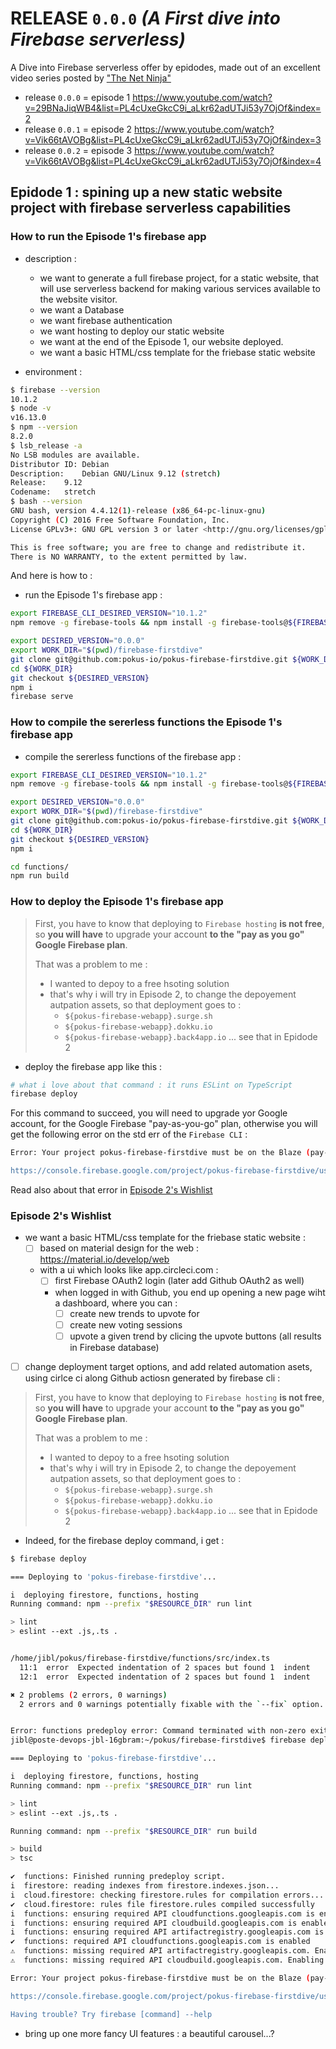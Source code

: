 # RELEASE `0.0.0` _(A First dive into Firebase serverless)_

A Dive into Firebase serverless offer by epidodes, made out of an excellent video series posted by ["The Net Ninja"](https://www.youtube.com/watch?v=29BNaJiqWB4&list=PL4cUxeGkcC9i_aLkr62adUTJi53y7OjOf&index=2)
* release `0.0.0` = episode 1 https://www.youtube.com/watch?v=29BNaJiqWB4&list=PL4cUxeGkcC9i_aLkr62adUTJi53y7OjOf&index=2
* release `0.0.1` = episode 2 https://www.youtube.com/watch?v=Vik66tAVOBg&list=PL4cUxeGkcC9i_aLkr62adUTJi53y7OjOf&index=3
* release `0.0.2` = episode 3 https://www.youtube.com/watch?v=Vik66tAVOBg&list=PL4cUxeGkcC9i_aLkr62adUTJi53y7OjOf&index=4



## Epidode 1 : spining up a new static website project with firebase serverless capabilities

### How to run the Episode 1's firebase app

* description :
  * we want to generate a full firebase project, for a static website, that will use serverless backend for making various services available to the website visitor.
  * we want a Database
  * we want firebase authentication
  * we want hosting to deploy our static website
  * we want at the end of the Episode 1, our website deployed.
  * we want a basic HTML/css template for the friebase static website

* environment :

```bash
$ firebase --version
10.1.2
$ node -v
v16.13.0
$ npm --version
8.2.0
$ lsb_release -a
No LSB modules are available.
Distributor ID:	Debian
Description:	Debian GNU/Linux 9.12 (stretch)
Release:	9.12
Codename:	stretch
$ bash --version
GNU bash, version 4.4.12(1)-release (x86_64-pc-linux-gnu)
Copyright (C) 2016 Free Software Foundation, Inc.
License GPLv3+: GNU GPL version 3 or later <http://gnu.org/licenses/gpl.html>

This is free software; you are free to change and redistribute it.
There is NO WARRANTY, to the extent permitted by law.

```

And here is how to :

* run the Episode 1's firebase app :

```bash
export FIREBASE_CLI_DESIRED_VERSION="10.1.2"
npm remove -g firebase-tools && npm install -g firebase-tools@${FIREBASE_CLI_DESIRED_VERSION}

export DESIRED_VERSION="0.0.0"
export WORK_DIR="$(pwd)/firebase-firstdive"
git clone git@github.com:pokus-io/pokus-firebase-firstdive.git ${WORK_DIR}
cd ${WORK_DIR}
git checkout ${DESIRED_VERSION}
npm i
firebase serve
```

### How to compile the sererless functions the Episode 1's firebase app

* compile the sererless functions of the firebase app :

```bash
export FIREBASE_CLI_DESIRED_VERSION="10.1.2"
npm remove -g firebase-tools && npm install -g firebase-tools@${FIREBASE_CLI_DESIRED_VERSION}

export DESIRED_VERSION="0.0.0"
export WORK_DIR="$(pwd)/firebase-firstdive"
git clone git@github.com:pokus-io/pokus-firebase-firstdive.git ${WORK_DIR}
cd ${WORK_DIR}
git checkout ${DESIRED_VERSION}
npm i

cd functions/
npm run build
```


### How to deploy the Episode 1's firebase app

>
> First, you have to know that deploying to `Firebase hosting` **is not free**, so **you will have** to upgrade your account **to the "pay as you go" Google Firebase plan**.
>
> That was a problem to me :
> * I wanted to depoy to a free hsoting solution
> * that's why i will try in Episode 2, to change the depoyement autpation assets, so that deployment goes to :
>   * `${pokus-firebase-webapp}.surge.sh`
>   * `${pokus-firebase-webapp}.dokku.io`
>   * `${pokus-firebase-webapp}.back4app.io`
> ... see that in Epidode 2

* deploy the firebase app like this :

```bash
# what i love about that command : it runs ESLint on TypeScript
firebase deploy
```

For this command to succeed, you will need to upgrade yor Google account, for the Google Firebase "pay-as-you-go" plan, otherwise you will get the following error on the std err of the `Firebase CLI` :

```bash
Error: Your project pokus-firebase-firstdive must be on the Blaze (pay-as-you-go) plan to complete this command. Required API cloudbuild.googleapis.com can't be enabled until the upgrade is complete. To upgrade, visit the following URL:

https://console.firebase.google.com/project/pokus-firebase-firstdive/usage/details
```

Read also about that error in [Episode 2's Wishlist](#episode-2s-wishlist)

### Episode 2's Wishlist

* we want a basic HTML/css template for the friebase static website :
  * [ ] based on material design for the web : https://material.io/develop/web
  * with a ui which looks like app.circleci.com :
    * [ ] first Firebase OAuth2 login (later add Github OAuth2 as well)
    * when logged in with Github, you end up opening a new page wiht a dashboard, where you can :
      * [ ] create new trends to upvote for
      * [ ] create new voting sessions
      * [ ] upvote a given trend by clicing the upvote buttons (all results in Firebase database)
* [ ] change deployment target options, and add related automation asets, using cirlce ci along Github actiosn generated by firebase cli :
>
> First, you have to know that deploying to `Firebase hosting` **is not free**, so **you will have** to upgrade your account **to the "pay as you go" Google Firebase plan**.
>
> That was a problem to me :
> * I wanted to depoy to a free hsoting solution
> * that's why i will try in Episode 2, to change the depoyement autpation assets, so that deployment goes to :
>   * `${pokus-firebase-webapp}.surge.sh`
>   * `${pokus-firebase-webapp}.dokku.io`
>   * `${pokus-firebase-webapp}.back4app.io`
> ... see that in Epidode 2

* Indeed, for the firebase deploy command, i get :

```bash
$ firebase deploy

=== Deploying to 'pokus-firebase-firstdive'...

i  deploying firestore, functions, hosting
Running command: npm --prefix "$RESOURCE_DIR" run lint

> lint
> eslint --ext .js,.ts .


/home/jibl/pokus/firebase-firstdive/functions/src/index.ts
  11:1  error  Expected indentation of 2 spaces but found 1  indent
  12:1  error  Expected indentation of 2 spaces but found 1  indent

✖ 2 problems (2 errors, 0 warnings)
  2 errors and 0 warnings potentially fixable with the `--fix` option.


Error: functions predeploy error: Command terminated with non-zero exit code1
jibl@poste-devops-jbl-16gbram:~/pokus/firebase-firstdive$ firebase deploy

=== Deploying to 'pokus-firebase-firstdive'...

i  deploying firestore, functions, hosting
Running command: npm --prefix "$RESOURCE_DIR" run lint

> lint
> eslint --ext .js,.ts .

Running command: npm --prefix "$RESOURCE_DIR" run build

> build
> tsc

✔  functions: Finished running predeploy script.
i  firestore: reading indexes from firestore.indexes.json...
i  cloud.firestore: checking firestore.rules for compilation errors...
✔  cloud.firestore: rules file firestore.rules compiled successfully
i  functions: ensuring required API cloudfunctions.googleapis.com is enabled...
i  functions: ensuring required API cloudbuild.googleapis.com is enabled...
i  functions: ensuring required API artifactregistry.googleapis.com is enabled...
✔  functions: required API cloudfunctions.googleapis.com is enabled
⚠  functions: missing required API artifactregistry.googleapis.com. Enabling now...
⚠  functions: missing required API cloudbuild.googleapis.com. Enabling now...

Error: Your project pokus-firebase-firstdive must be on the Blaze (pay-as-you-go) plan to complete this command. Required API cloudbuild.googleapis.com can't be enabled until the upgrade is complete. To upgrade, visit the following URL:

https://console.firebase.google.com/project/pokus-firebase-firstdive/usage/details

Having trouble? Try firebase [command] --help

```

* bring up one more fancy UI features : a beautiful carousel...?
